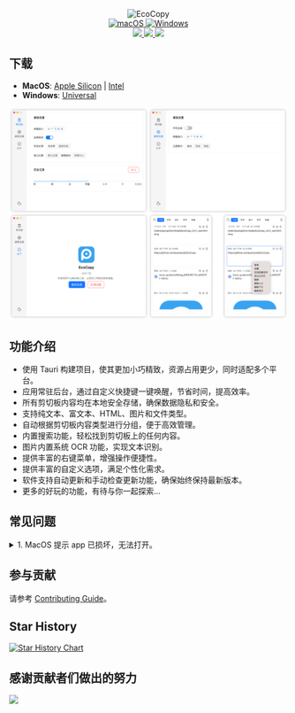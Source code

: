 <div align="center">
  <img src="https://socialify.git.ci/ayangweb/EcoCopy/image?description=1&font=Source%20Code%20Pro&forks=1&issues=1&logo=https%3A%2F%2Fgithub.com%2Fayangweb%2FEcoCopy%2Fblob%2Fmaster%2Fpublic%2Flogo.png%3Fraw%3Dtrue&name=1&owner=1&pattern=Floating%20Cogs&pulls=1&stargazers=1&theme=Auto" alt="EcoCopy" />

  <div>
    <a href="https://github.com/ayangweb/EcoCopy/releases/latest">
      <img
        alt="macOS"
        src="https://img.shields.io/badge/-MacOS-black?style=flat-square&logo=apple&logoColor=white"
      />
    </a>
    <a href="https://github.com/ayangweb/EcoCopy/releases/latest">
      <img
        alt="Windows"
        src="https://img.shields.io/badge/-Windows-blue?style=flat-square&logo=windows&logoColor=white"
      />
    </a>
  </div>

  <div>
    <a href="https://github.com/ayangweb/EcoCopy/blob/master/LICENSE">
      <img
        src="https://img.shields.io/github/license/ayangweb/EcoCopy?style=flat-square"
      />
    </a>
    <a href="https://github.com/ayangweb/EcoCopy/releases/latest">
      <img
        src="https://img.shields.io/github/package-json/v/ayangweb/EcoCopy?style=flat-square"
      />
    </a>
    <a href="https://github.com/ayangweb/EcoCopy/releases">
      <img
        src="https://img.shields.io/github/downloads/ayangweb/EcoCopy/total?style=flat-square"
      />  
    </a>
  </div>
</div>

## 下载

- **MacOS**: [Apple Silicon](https://mirror.ghproxy.com/https://github.com/ayangweb/EcoCopy/releases/download/v0.0.1/EcoCopy_0.0.1_aarch64.dmg) | [Intel](https://mirror.ghproxy.com/https://github.com/ayangweb/EcoCopy/releases/download/v0.0.1/EcoCopy_0.0.1_x64.dmg)
- **Windows**: [Universal](https://mirror.ghproxy.com/https://github.com/ayangweb/EcoCopy/releases/download/v0.0.1/EcoCopy_0.0.1_x64_zh-CN.msi)

<picture>
  <source media="(prefers-color-scheme: dark)" srcset="./images/app-dark.png" />
  <source media="(prefers-color-scheme: light)" srcset="./images/app-light.png" />
  <img src="./images/app-light.png" />
</picture>

## 功能介绍

- 使用 Tauri 构建项目，使其更加小巧精致，资源占用更少，同时适配多个平台。
- 应用常驻后台，通过自定义快捷键一键唤醒，节省时间，提高效率。
- 所有剪切板内容均在本地安全存储，确保数据隐私和安全。
- 支持纯文本、富文本、HTML、图片和文件类型。
- 自动根据剪切板内容类型进行分组，便于高效管理。
- 内置搜索功能，轻松找到剪切板上的任何内容。
- 图片内置系统 OCR 功能，实现文本识别。
- 提供丰富的右键菜单，增强操作便捷性。
- 提供丰富的自定义选项，满足个性化需求。
- 软件支持自动更新和手动检查更新功能，确保始终保持最新版本。
- 更多的好玩的功能，有待与你一起探索...

## 常见问题

<details>
<summary>1. MacOS 提示 app 已损坏，无法打开。</summary>

<picture>
  <source media="(prefers-color-scheme: dark)" srcset="./images/injure-dark.png" />
  <source media="(prefers-color-scheme: light)" srcset="./images/injure-light.png" />
  <img src="./images/injure-light.png" />
</picture>

在终端窗口输入以下命令，按回车键后输入系统密码并再次按回车键即可。

```bash
sudo xattr -r -d com.apple.quarantine /Applications/EcoCopy.app
```

</details>

## 参与贡献

请参考 [Contributing Guide](./.github/CONTRIBUTING.md)。

## Star History

<a href="https://star-history.com/#ayangweb/EcoCopy&Date">
 <picture>
   <source media="(prefers-color-scheme: dark)" srcset="https://api.star-history.com/svg?repos=ayangweb/EcoCopy&type=Date&theme=dark" />
   <source media="(prefers-color-scheme: light)" srcset="https://api.star-history.com/svg?repos=ayangweb/EcoCopy&type=Date" />
   <img alt="Star History Chart" src="https://api.star-history.com/svg?repos=ayangweb/EcoCopy&type=Date" />
 </picture>
</a>

## 感谢贡献者们做出的努力

<a href="https://github.com/ayangweb/EcoCopy/graphs/contributors">
  <img src="https://contrib.rocks/image?repo=ayangweb/EcoCopy" />
</a>
